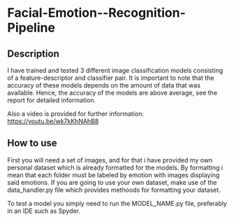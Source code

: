 # Facial-Emotion--Recognition-Pipeline
## Description
I have trained and tested 3 different image classification models consisting of a feature-descriptor and classifier pair. It is important to note that
the accuracy of these models depends on the amount of data that was available. Hence, the accuracy of the models are above average, see the report for
detailed information.


Also a video is provided for further information: https://youtu.be/wk7kKhNAhB8

## How to use
First you will need a set of images, and for that i have provided my own personal dataset which is already formatted for the models. By formatting i mean that
each folder must be labeled by emotion with images displaying said emotions. If you are going to use your own dataset, make use of the data_handler.py file
which provides methoods for formatting your dataset.

To test a model you simply need to run the MODEL_NAME.py file, preferably in an IDE such as Spyder.
